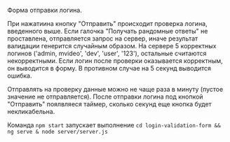 Форма отправки логина.

При нажатиина кнопку "Отправить" происходит проверка логина, введенного выше. Если галочка "Получать рандомные ответы" не проставлена, отправляется запрос на сервер, иначе результат валидации генерится случайным образом.
На сервере 5 корректных логинов ('admin, mvideo', 'dev', 'user', '123'), остальные считаются некорректными. 
Если логин после проверки оказывается корректным, он выводится в форму. В противном случае на 5 секунд выводится ошибка.

Отправлять на проверку данные можно не чаще раза в минуту (пустое значение не отправляется).
После отправки логина под кнопкой "Отправить" поялвляеся таймер, сколько секунд еще кнопка будет некликабельна.

Команда `npm start` запускает выполнение `cd login-validation-form && ng serve & node server/server.js`
